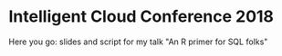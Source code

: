 # Intelligent Cloud Conference 2018

Here you go: slides and script for my talk "An R primer for SQL folks"
